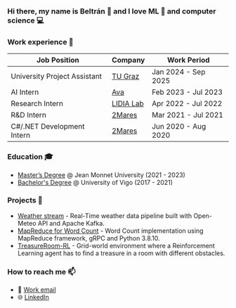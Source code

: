 ### Hi there, my name is Beltrán 👋 and I love ML 🤖 and computer science 💻

### Work experience 👔
| Job Position                 | Company                                        | Work Period         |
| ---------------------------- | ---------------------------------------------- | ------------------- |
| University Project Assistant | [TU Graz](https://www.tugraz.at)               | Jan 2024 - Sep 2025 |
| AI Intern                    | [Ava](https://www.ava.me/)                     | Feb 2023 - Jul 2023 |
| Research Intern              | [LIDIA Lab](https://www.udc.es/en/lidiagroup/) | Apr 2022 - Jul 2022 |
| R&D Intern                   | [2Mares](https://2mares.com/en/)               | Mar 2021 - Jul 2021 |
| C#/.NET Development Intern   | [2Mares](https://2mares.com/en/)               | Jun 2020 - Aug 2020 |

### Education 🎓
- [Master’s Degree](https://github.com/beltran99/master-diploma) @ Jean Monnet University (2021 - 2023)
- [Bachelor's Degree](https://github.com/beltran99/bachelor-diploma) @ University of Vigo (2017 - 2021)

### Projects 🐾
- [Weather stream](https://github.com/beltran99/weather-stream) - Real-Time weather data pipeline built with Open-Meteo API and Apache Kafka.
- [MapReduce for Word Count](https://github.com/beltran99/mapreduce) - Word Count implementation using MapReduce framework, gRPC and Python 3.8.10.
- [TreasureRoom-RL](https://github.com/beltran99/TreasureRoom-RL) - Grid-world environment where a Reinforcement Learning agent has to find a treasure in a room with different obstacles. 

### How to reach me 📫
- 📧 [Work email](mailto:beltran.castro.gomez@gmail.com)
- 🌐 [LinkedIn](https://www.linkedin.com/in/beltran-castro/)

<!--
**beltran99/beltran99** is a ✨ _special_ ✨ repository because its `README.md` (this file) appears on your GitHub profile.

Here are some ideas to get you started:

- 🔭 I’m currently working on ...
- 🌱 I’m currently learning ...
- 👯 I’m looking to collaborate on ...
- 🤔 I’m looking for help with ...
- 💬 Ask me about ...
- 📫 How to reach me: ...
- 😄 Pronouns: ...
- ⚡ Fun fact: ...
-->
